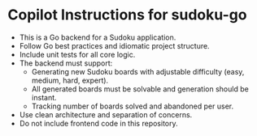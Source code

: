 <!-- Use this file to provide workspace-specific custom instructions to Copilot. For more details, visit https://code.visualstudio.com/docs/copilot/copilot-customization#_use-a-githubcopilotinstructionsmd-file -->

# Copilot Instructions for sudoku-go

- This is a Go backend for a Sudoku application.
- Follow Go best practices and idiomatic project structure.
- Include unit tests for all core logic.
- The backend must support:
  - Generating new Sudoku boards with adjustable difficulty (easy, medium, hard, expert).
  - All generated boards must be solvable and generation should be instant.
  - Tracking number of boards solved and abandoned per user.
- Use clean architecture and separation of concerns.
- Do not include frontend code in this repository.
